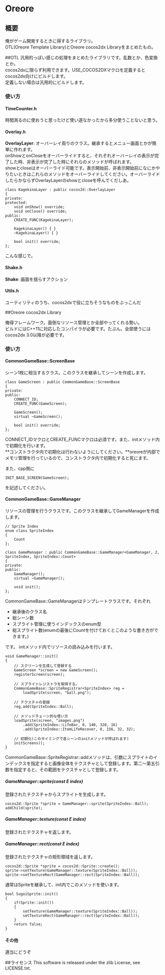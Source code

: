 # Oreore
## 概要
俺がゲーム開発するときに得するライブラリ。  
OTL(Oreore Template Library)とOreore cocos2dx Libraryをまとめたもの。

##OTL
汎用的っぽい感じの処理をまとめたライブラリです。乱数とか、色変換とか。  
cocos2dxに限らず利用できます。USE_COCOS2DXマクロを定義するとcocos2dx向けにビルドします。  
定義しない場合は汎用的にビルドします。
### 使い方
#### TimeCounter.h
時間測るのに使おうと思ったけど使い道なかったから多分使うことないと思う。

#### Overlay.h
**OverlayLayer**: オーバーレイ周りのクラス。継承するとメニュー画面とかが簡単に作れます。  
onShowとonCloseをオーバーライドすると、それぞれオーバーレイの表示が完了した時、非表示が完了した時にそれらのメソッドが呼ばれます。  
showとcloseはオーバーライド可能です。表示開始前、非表示開始前になにかやりたいときはこれらのメソッドをオーバーライドしてください。オーバーライドしたらかならずOverlayLayerのshowとcloseを呼んでくだしあ。

	class KagekinaLayer : public cocos2d::OverlayLayer
    {
    private:
    protected:
        void onShow() override;
        void onClose() override;
    public:
        CREATE_FUNC(KagekinaLayer);

        KagekinaLayer() { }
        ~KagekinaLayer() { }
    
        bool init() override;
    };

こんな感じで。

#### Shake.h
**Shake**: 画面を揺らすアクション
#### Utils.h
ユーティリティのうち、cocos2dxで役に立ちそうなものをぶっこんだ

##Oreore cocos2dx Library

俺得フレームワーク。面倒なリソース管理とか全部やってくれる勢い。  
ビルドにはC++11に対応したコンパイラが必要です。たぶん。全部使うにはcocos2dx 3.0以降が必要です。
### 使い方
#### CommonGameBase::ScreenBase
シーン1枚に相当するクラス。このクラスを継承してシーンを作成します。

    class GameScreen : public CommonGameBase::ScreenBase
    {
    private:
    public:
        CONNECT_ID;
        CREATE_FUNC(GameScreen);

        GameScreen();
        virtual ~GameScreen();

        bool init() override;
    };

CONNECT_IDマクロとCREATE_FUNCマクロは必須です。また、initメソッド内で初期化を行います。  
**コンストラクタ内で初期化は行わないようにしてください。**oreoreが内部でメモリ管理を行っているので、コンストラクタ内で初期化すると死にます。

また、cpp側に

	INIT_BASE_SCREEN(GameScreen);
	
を記述してください。

#### CommonGameBase::GameManager
リソースの管理を行うクラスです。このクラスを継承してGameManagerを作成します。

	// Sprite Index
    enum class SpriteIndex
    {
        Count
    };

    class GameManager : public CommonGameBase::GameManager<GameManager, 2, SpriteIndex, SpriteIndex::Count>
    {
    private:
    public:
        GameManager();
        virtual ~GameManager();

        void init();
    };

CommonGameBase::GameManagerはテンプレートクラスです。それぞれ

 * 継承後のクラス名
 * 総シーン数
 * スプライト管理に使うインデックスのenum型
 * 総スプライト数(enumの最後にCountを付けておくとこのような書き方ができます。)

です。
initメソッド内でリソースの読み込みを行います。

    void GameManager::init()
    {
    	// スクリーンを生成して登録する
        GameScreen *screen = new GameScreen();
        registerScreen(screen);

		// スプライトレジストラを取得する。
        CommonGameBase::SpriteRegistrar<SpriteIndex> reg = 
        	loadSprite(screen, "ball.png");

        // テクスチャの登録
        reg.add(SpriteIndex::Ball);

		// メソッドチェーン的な使い方
        loadSprite(screen, "images.png")
        	.add(SpriteIndex::LifeBar, 0, 140, 320, 16)
        	.add(SpriteIndex::ItemLifeRecover, 0, 156, 32, 32);
       
		// 初期化(このタイミングで各シーンのinitメソッドが呼ばれます)
        initScreens();
    }

CommonGameBase::SpriteRegistrar::addメソッドは、引数にスプライトのインデックスを指定すると画像全体をテクスチャとして登録します。第二〜第五引数を指定すると、その範囲をテクスチャとして登録します。

##### GameManager::sprite(const E index)
登録されたテクスチャからスプライトを生成します。

	cocos2d::Sprite *sprite = GameManager::sprite(SpriteIndex::Ball);
	addChild(sprite);

##### GameManager::texture(const E index)
登録されたテクスチャを返します。

##### GameManager::rect(const E index)
登録されたテクスチャの矩形領域を返します。

	cocos2d::Sprite *sprite = cocos2d::Sprite::create();
	sprite->setTexture(GameManager::texture(SpriteIndex::Ball));
	sprite->setTextureRect(GameManager::rect(SpriteIndex::Ball));
	
通常はSpriteを継承して、init内でこのメソッドを使います。

	bool SugoiSprite::init()
	{
		if(Sprite::init())
		{
			setTexture(GameManager::texture(SpriteIndex::Ball));
			setTextureRect(GameManager::rect(SpriteIndex::Ball));
		}
		return false;
	}

#### その他
適当にどうぞ


##ライセンス
This software is released under the zlib License, see LICENSE.txt.